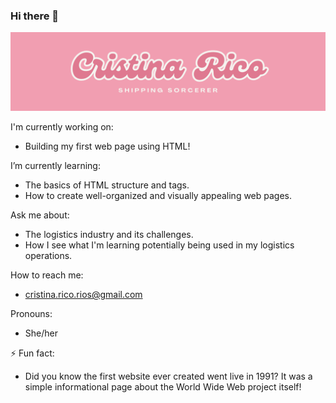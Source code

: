 ### Hi there 👋

![pinkbackgroundwithname](images/Pink-Bold-Retro-Aestheti.png)

I'm currently working on:

- Building my first web page using HTML!

I’m currently learning:

- The basics of HTML structure and tags.
- How to create well-organized and visually appealing web pages.

Ask me about:

- The logistics industry and its challenges.
- How I see what I'm learning potentially being used in my logistics operations.

How to reach me:

- cristina.rico.rios@gmail.com

Pronouns:

- She/her

⚡ Fun fact:

- Did you know the first website ever created went live in 1991? It was a simple informational page about the World Wide Web project itself!

